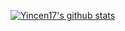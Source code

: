 
[![Yincen17's github stats](https://github-readme-stats.vercel.app/api?username=yincen17)](https://github.com/anuraghazra/github-readme-stats)

